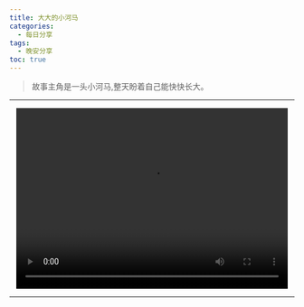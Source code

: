 ```yaml
---
title: 大大的小河马
categories:
  - 每日分享
tags:
  - 晚安分享
toc: true 
---
```


>故事主角是一头小河马,整天盼着自己能快快长大。



---

<p style="text-align:center">
   <video width="480" height="320" controls>
       <source src="/video/02.mp4">
   </video>
</p>

---

